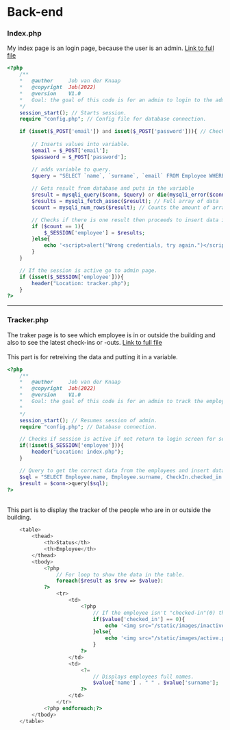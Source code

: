 # Back-end

### Index.php
My index page is an login page, because the user is an admin. [Link to full file]([/individual-project-docker-main/web/index.php](https://gitlab.fdmci.hva.nl/IoT/2022-2023-sep-jan/individual-project/iot-knaapj/-/blob/main/individual-project-docker-main/web/index.php))<br>
``` PHP
<?php
    /**
    *   @author     Job van der Knaap
    *   @copyright  Job(2022)
    *   @version    V1.0
    *   Goal: the goal of this code is for an admin to login to the admin website.
    */
    session_start(); // Starts session.
    require "config.php"; // Config file for database connection.

    if (isset($_POST['email']) and isset($_POST['password'])){ // Checks if email and password has been filled in.
        
        // Inserts values into variable.
        $email = $_POST['email'];
        $password = $_POST['password'];

        // adds variable to query.
        $query = "SELECT `name`, `surname`, `email` FROM Employee WHERE email='$email' AND password='$password'";
         
        // Gets result from database and puts in the variable
        $result = mysqli_query($conn, $query) or die(mysqli_error($conn));
        $results = mysqli_fetch_assoc($result); // Full array of data
        $count = mysqli_num_rows($result); // Counts the amount of arrays retrieved

        // Checks if there is one result then proceeds to insert data into the session, otherwise display error.
        if ($count == 1){
            $_SESSION['employee'] = $results;
        }else{
            echo '<script>alert("Wrong credentials, try again.")</script>';
        }
    }

    // If the session is active go to admin page.
    if (isset($_SESSION['employee'])){
        header("Location: tracker.php");
    }
?>
```

---

### Tracker.php
The traker page is to see which employee is in or outside the building and also to see the latest check-ins or -outs. [Link to full file]([/individual-project-docker-main/web/tracker.php](https://gitlab.fdmci.hva.nl/IoT/2022-2023-sep-jan/individual-project/iot-knaapj/-/blob/main/individual-project-docker-main/web/tracker.php))<br><br>
This part is for retreiving the data and putting it in a variable.
``` PHP
<?php
    /**
    *   @author     Job van der Knaap
    *   @copyright  Job(2022)
    *   @version    V1.0
    *   Goal: the goal of this code is for an admin to track the employees to see if they are inside the building and track when the last person checked in or out.
    *
    */
    session_start(); // Resumes session of admin.
    require "config.php"; // Database connection.

    // Checks if session is active if not return to login screen for security.
    if(!isset($_SESSION['employee'])){
        header("Location: index.php");
    }

    // Query to get the correct data from the employees and insert data into to variable.
    $sql = "SELECT Employee.name, Employee.surname, CheckIn.checked_in FROM Employee INNER JOIN CheckIn ON Employee.employee_id = CheckIn.employee_id";
    $result = $conn->query($sql);
?>
```
<br> This part is to display the tracker of the people who are in or outside the building.
``` PHP
    <table>
        <thead>
            <th>Status</th>
            <th>Employee</th>
        </thead>
        <tbody>
            <?php
                // For loop to show the data in the table.
                foreach($result as $row => $value):
            ?>
                <tr>
                    <td>
                        <?php 
                            // If the employee isn't "checked-in"(0) then display red otherwise display green.
                            if($value['checked_in'] == 0){
                                echo '<img src="/static/images/inactive.png" alt="Small red orb to display checked-out personnel.">';
                            }else{
                                echo '<img src="/static/images/active.png" alt="Small green orb to display checked-out personnel.">';
                            }
                        ?>
                    </td>
                    <td>
                        <?=
                            // Displays employees full names.
                            $value['name'] . " " . $value['surname'];
                        ?>
                    </td>
                </tr>
            <?php endforeach;?>
        </tbody>
    </table>
```